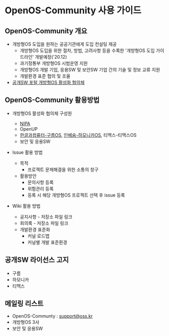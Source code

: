 # OpenOS-Community 사용 가이드

## OpenOS-Community 개요

* 개방형OS 도입을 원하는 공공기관에게 도입 컨설팅 제공
   * 개방형OS 도입을 위한 절차, 방법, 고려사항 등을 수록한 '개방형OS 도입 가이드라인' 개발예정('20.12)
   * 과기정통부 개방형OS 시범운영 지원
   * 개방형OS 개발 기업, 응용SW 및 보안SW 기업 간의 기술 및 정보 교류 지원
   * 개발환경 표준 협의 및 조율
* [공개SW 포털 개방형OS 활성화 협의체](https://www.oss.kr/open_os)

## OpenOS-Community 활용방법

* 개방형OS 활성화 협의체 구성원
  * [NIPA](https://www.nipa.kr/)
  * OpenUP
  * [한글과컴퓨터-구름OS](https://gooroom.kr/content/intro/), [인베슘-하모니카OS](https://hamonikr.org/), 티맥스-티맥스OS
  * 보안 및 응용SW
  
* Issue 활용 방법
  * 목적
    * 프로젝트 문제해결을 위한 소통의 창구
  * 활용방안
    * 문의사항 등록
    * 위험관리 등록
    * 등록 시 해당 개방형OS 프로젝트 선택 후 issue 등록
* Wiki 활용 방법
  * 공지사항 - 저장소 파일 링크
  * 회의록 - 저장소 파일 링크
  * 개발환경 표준화
    * 커널 로드맵
    * 커널별 개발 표준환경
  
## 공개SW 라이선스 고지

* 구름
* 하모니카
* 티맥스

## 메일링 리스트

* OpenOS-Communty : support@oss.kr
* 개방형OS 3사
* 보안 및 응용SW
